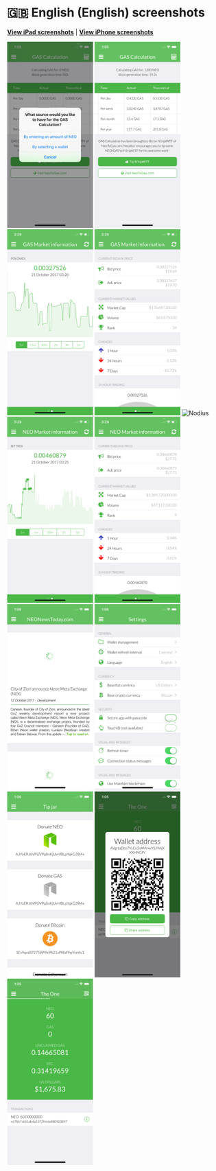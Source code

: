 # 🇬🇧 English (English) screenshots

[**View iPad screenshots**](../iPad/english-screenshots.md) | [**View iPhone screenshots**](../iPhone/english-screenshots.md)

<img src="screen-gas-calculation-options.png" width="200" alt="GAS Calculation - Pick a method"> <img src="screen-gas-calculation.png" width="200" alt="GAS Calculation"> <img src="screen-gas-market-chart.png" width="200" alt="GAS Market information - Poloniex chart"> <img src="screen-gas-market-info.png" width="200" alt="GAS Market information"> <img src="screen-menu.png" width="200" alt="Nodius"> <img src="screen-neo-market-chart.png" width="200" alt="NEO Market information - Bittrex chart"> <img src="screen-neo-market-info.png" width="200" alt="NEO Market information"> <img src="screen-neo-news-today.png" width="200" alt="NEO News Today"> <img src="screen-settings.png" width="200" alt="Settings"> <img src="screen-tip-jar.png" width="200" alt="Tip jar"> <img src="screen-wallet-qr-code.png" width="200" alt="Current wallets - Share address"> <img src="screen-wallet.png" width="200" alt="Current wallets">